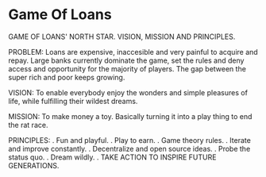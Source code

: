 # Game Of Loans

GAME OF LOANS' NORTH STAR.
VISION, MISSION AND PRINCIPLES.

PROBLEM:
Loans are expensive, inaccesible and very painful to acquire and repay.
Large banks currently dominate the game, set the rules and deny access
and opportunity for the majority of players. The gap between the 
super rich and poor keeps growing.

VISION:
To enable everybody enjoy the wonders and simple pleasures
of life, while fulfilling their wildest dreams.

MISSION:
To make money a toy. Basically turning it into a play thing to end the rat race.

PRINCIPLES:
. Fun and playful.
. Play to earn.
. Game theory rules.
. Iterate and improve constantly.
. Decentralize and open source ideas.
. Probe the status quo.
. Dream wildly.
. TAKE ACTION TO INSPIRE FUTURE GENERATIONS.





